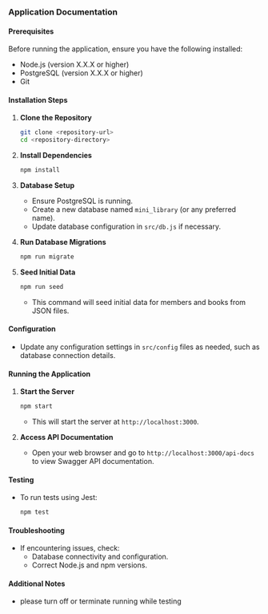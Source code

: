 
### Application Documentation

#### Prerequisites
Before running the application, ensure you have the following installed:
- Node.js (version X.X.X or higher)
- PostgreSQL (version X.X.X or higher)
- Git

#### Installation Steps

1. **Clone the Repository**
   ```bash
   git clone <repository-url>
   cd <repository-directory>
   ```

2. **Install Dependencies**
   ```bash
   npm install
   ```

3. **Database Setup**
   - Ensure PostgreSQL is running.
   - Create a new database named `mini_library` (or any preferred name).
   - Update database configuration in `src/db.js` if necessary.

4. **Run Database Migrations**
   ```bash
   npm run migrate
   ```

5. **Seed Initial Data**
   ```bash
   npm run seed
   ```
   - This command will seed initial data for members and books from JSON files.

#### Configuration

- Update any configuration settings in `src/config` files as needed, such as database connection details.

#### Running the Application

1. **Start the Server**
   ```bash
   npm start
   ```
   - This will start the server at `http://localhost:3000`.

2. **Access API Documentation**
   - Open your web browser and go to `http://localhost:3000/api-docs` to view Swagger API documentation.

#### Testing

- To run tests using Jest:
  ```bash
  npm test
  ```

#### Troubleshooting

- If encountering issues, check:
  - Database connectivity and configuration.
  - Correct Node.js and npm versions.

#### Additional Notes

- please turn off or terminate running while testing